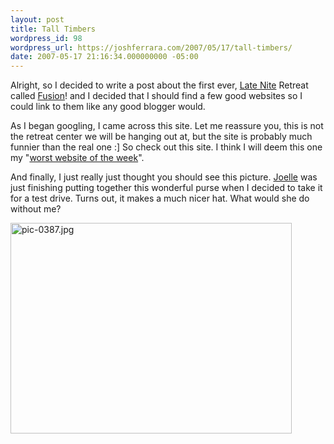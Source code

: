 ```yaml
---
layout: post
title: Tall Timbers
wordpress_id: 98
wordpress_url: https://joshferrara.com/2007/05/17/tall-timbers/
date: 2007-05-17 21:16:34.000000000 -05:00
---
```

Alright, so I decided to write a post about the first ever, <a href="http://store.healingplacechurch.org/ministries/latenite/07/">Late Nite</a> Retreat called <a href="http://store.healingplacechurch.org/ministries/latenite/07/?page_id=114">Fusion</a>! and I decided that I should find a few good websites so I could link to them like any good blogger would.

As I began googling, I came across this site. Let me reassure you, this is not the retreat center we will be hanging out at, but the site is probably much funnier than the real one :] So check out this site. I think I will deem this one my "<a href="http://www.talltimbers.net/">worst website of the week</a>".

And finally, I just really just thought you should see this picture. <a href="http://joelle19938.blogspot.com/">Joelle</a> was just finishing putting together this wonderful purse when I decided to take it for a test drive. Turns out, it makes a much nicer hat. What would she do without me?

<img src="https://joshferrara.com/wp-content/uploads/2007/05/pic-0387.jpg" alt="pic-0387.jpg" height="337" width="450" />
